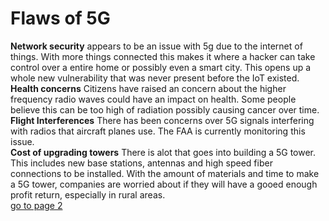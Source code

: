 # **Flaws of 5G**
**Network security** appears to be an issue with 5g due to the internet of things. With more things connected this makes it where a hacker can take control over a entire home or possibly even a smart city. This opens up a whole new vulnerability that was never present before the IoT existed. <br>
**Health concerns** Citizens have raised an concern about the higher frequency radio waves could have an impact on health. Some people believe this can be too high of radiation possibly causing cancer over time.  <br>
**Flight Interferences** There has been concerns over 5G signals interfering with radios that aircraft planes use. The FAA is currently monitoring this issue.  <br>
**Cost of upgrading towers** There is alot that goes into building a 5G tower. This includes new base stations, antennas and high speed fiber connections to be installed. With the amount of materials and time to make a 5G tower, companies are worried about if they will have a gooed enough profit return, especially in rural areas. <br>
[go to page 2](page2.md)
